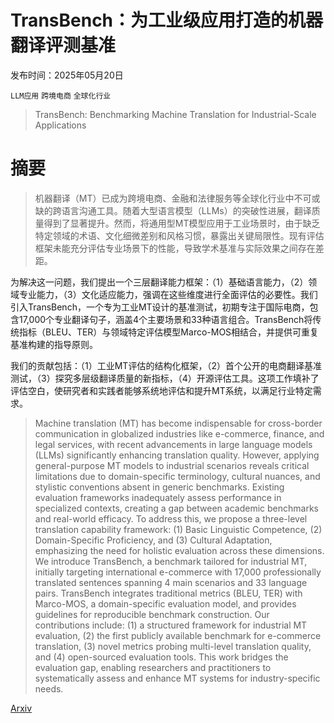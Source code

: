 # TransBench：为工业级应用打造的机器翻译评测基准

发布时间：2025年05月20日

`LLM应用` `跨境电商` `全球化行业`

> TransBench: Benchmarking Machine Translation for Industrial-Scale Applications

# 摘要

> 机器翻译（MT）已成为跨境电商、金融和法律服务等全球化行业中不可或缺的跨语言沟通工具。随着大型语言模型（LLMs）的突破性进展，翻译质量得到了显著提升。然而，将通用型MT模型应用于工业场景时，由于缺乏特定领域的术语、文化细微差别和风格习惯，暴露出关键局限性。现有评估框架未能充分评估专业场景下的性能，导致学术基准与实际效果之间存在差距。

为解决这一问题，我们提出一个三层翻译能力框架：（1）基础语言能力，（2）领域专业能力，（3）文化适应能力，强调在这些维度进行全面评估的必要性。我们引入TransBench，一个专为工业MT设计的基准测试，初期专注于国际电商，包含17,000个专业翻译句子，涵盖4个主要场景和33种语言组合。TransBench将传统指标（BLEU、TER）与领域特定评估模型Marco-MOS相结合，并提供可重复基准构建的指导原则。

我们的贡献包括：（1）工业MT评估的结构化框架，（2）首个公开的电商翻译基准测试，（3）探究多层级翻译质量的新指标，（4）开源评估工具。这项工作填补了评估空白，使研究者和实践者能够系统地评估和提升MT系统，以满足行业特定需求。

> Machine translation (MT) has become indispensable for cross-border communication in globalized industries like e-commerce, finance, and legal services, with recent advancements in large language models (LLMs) significantly enhancing translation quality. However, applying general-purpose MT models to industrial scenarios reveals critical limitations due to domain-specific terminology, cultural nuances, and stylistic conventions absent in generic benchmarks. Existing evaluation frameworks inadequately assess performance in specialized contexts, creating a gap between academic benchmarks and real-world efficacy. To address this, we propose a three-level translation capability framework: (1) Basic Linguistic Competence, (2) Domain-Specific Proficiency, and (3) Cultural Adaptation, emphasizing the need for holistic evaluation across these dimensions. We introduce TransBench, a benchmark tailored for industrial MT, initially targeting international e-commerce with 17,000 professionally translated sentences spanning 4 main scenarios and 33 language pairs. TransBench integrates traditional metrics (BLEU, TER) with Marco-MOS, a domain-specific evaluation model, and provides guidelines for reproducible benchmark construction. Our contributions include: (1) a structured framework for industrial MT evaluation, (2) the first publicly available benchmark for e-commerce translation, (3) novel metrics probing multi-level translation quality, and (4) open-sourced evaluation tools. This work bridges the evaluation gap, enabling researchers and practitioners to systematically assess and enhance MT systems for industry-specific needs.

[Arxiv](https://arxiv.org/abs/2505.14244)
